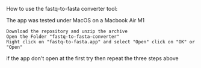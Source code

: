 How to use the fastq-to-fasta converter tool:

The app was tested under MacOS on a Macbook Air M1

    Download the repository and unzip the archive
    Open the Folder "fastq-to-fasta-converter"
    Right click on "fastq-to-fasta.app" and select "Open" click on "OK" or "Open"

if the app don't open at the first try then repeat the three steps above
